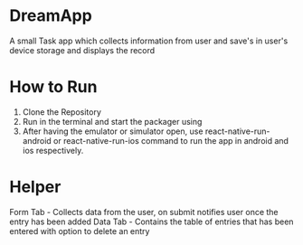 # DreamApp
A small Task app which collects information from user and save's in user's device storage and displays the record

# How to Run
1. Clone the Repository 
2. Run <npm install> in the terminal and start the packager using <npm start>
3. After having the emulator or simulator open, use react-native-run-android or react-native-run-ios command to run the app in android and ios respectively.

# Helper
Form Tab - Collects data from the user, on submit notifies user once the entry has been added
Data Tab - Contains the table of entries that has been entered with option to delete an entry
